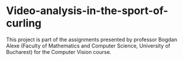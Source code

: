 # Video-analysis-in-the-sport-of-curling

This project is part of the assignments presented by professor Bogdan Alexe (Faculty of Mathematics and Computer Science, University of Bucharest) for the Computer Vision course.
